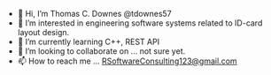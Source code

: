 - 👋 Hi, I’m Thomas C. Downes @tdownes57
- 👀 I’m interested in engineering software systems related to ID-card layout design. 
- 🌱 I’m currently learning C++, REST API 
- 💞️ I’m looking to collaborate on ... not sure yet. 
- 📫 How to reach me ... RSoftwareConsulting123@gmail.com 

<!---
tdownes57/tdownes57 is a ✨ special ✨ repository because its `README.md` (this file) appears on your GitHub profile.
You can click the Preview link to take a look at your changes.
--->
